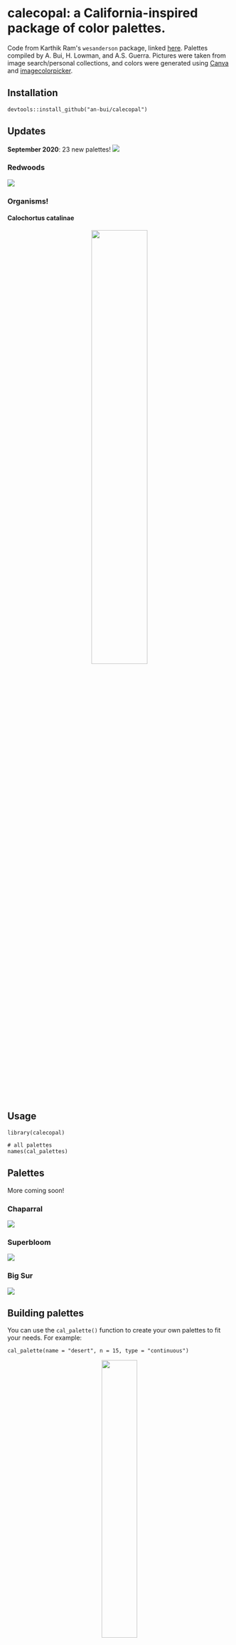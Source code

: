 # calecopal: a California-inspired package of color palettes.

Code from Karthik Ram's `wesanderson` package, linked [here](https://github.com/karthik/wesanderson). Palettes compiled by A. Bui, H. Lowman, and A.S. Guerra. Pictures were taken from image search/personal collections, and colors were generated using [Canva](https://www.canva.com/colors/color-palette-generator/) and [imagecolorpicker](https://imagecolorpicker.com/).

## Installation

```
devtools::install_github("an-bui/calecopal")
```

## Updates
**September 2020**: 23 new palettes!
![ ](/figures/all-palettes-2020-09.png)

### Redwoods

![ ](/figures/redwood_pic.png)

### Organisms!

#### Calochortus catalinae

<p align="center">
  <img src="/figures/calochortus_pic.png" height="50%">
</p>

## Usage

```
library(calecopal)

# all palettes
names(cal_palettes)
```

## Palettes
More coming soon!

### Chaparral

![ ](/figures/chaparral_pal.png)

### Superbloom

![ ](/figures/superbloom_pal.png)

### Big Sur

![ ](/figures/bigsur_pal.png)

## Building palettes

You can use the `cal_palette()` function to create your own palettes to fit your needs. For example:

```
cal_palette(name = "desert", n = 15, type = "continuous")
```

<p align="center">
  <img src="/figures/desert_pal.jpeg" height="40%">
</p>

```
cal_palette("sierra1", n = 50, type = "continuous")
```

<p align="center">
  <img src="/figures/sierra1_pal.jpeg" height="40%">
</p>

## Example plots

```
library(tidyverse)

ggplot(chickwts %>%
           group_by(feed) %>%
           summarize(av = mean(weight),
                     total = length(weight)) %>%
           filter(feed != "casein"),
         aes(x = feed, y = av, fill = feed)) +
    geom_col() +
    scale_fill_manual(values = cal_palette("sierra1")) +
    theme_bw()
```

<p align="center">
  <img src="/figures/sierra1_example.jpeg">
</p>

```
ggplot(chickwts, aes(x = feed, y = weight, color = feed)) +
    geom_jitter(aes(color = feed), alpha = 0.8, width = 0.3, size = 2) +
    geom_boxplot(alpha = 0.2) +
    scale_color_manual(values = cal_palette("kelp1")) +
    theme_bw()
```

<p align="center">
  <img src="/figures/kelp1_plot.jpeg">
</p>

## As seen in

### `superbloom3`: Miles et al. Ecosphere 2022.

Miles et al. _Ecosphere_ 2022. "Effects of urbanization on specialist insect communities of milkweed are mediated by spatial and temporal variation." [https://doi.org/10.1002/ecs2.4222](https://doi.org/10.1002/ecs2.4222).

<p align="center">
  <img src="/figures/miles-ecosphere.jpeg", height = "10%">
</p>

### `kelp1`: Miller-ter Kuile et al. _Ecology_ 2022. 

"Predator–prey interactions of terrestrial invertebrates are determined by predator body size and species identity." [https://doi.org/10.1002/ecy.3634](https://doi.org/10.1002/ecy.3634).

<p align="center">
  <img src="/figures/miller-ter-kuile-ecology.jpeg", height = "10%">
</p>

### `chaparral1`: Orr et al. _Rangeland Ecology and Management_ 2022.

Orr et al. _Rangeland Ecology and Management_ 2022. "Grazing Intensity Effects on Fire Ignition Risk and Spread in Sagebrush Steppe." [https://doi.org/10.1016/j.rama.2022.08.004](https://doi.org/10.1016/j.rama.2022.08.004).

<p align="center">
  <img src="/figures/orr-rem.jpg", height = "10%">
</p>

### `superbloom1`: Apigo and Oono. _Ecosphere_ 2022.

Apigo and Oono. _Ecosphere_ 2022. "Plant abundance, but not plant evolutionary history, shapes patterns of host specificity in foliar fungal endophytes." [https://doi.org/10.1002/ecs2.3879](https://doi.org/10.1002/ecs2.3879).

<p align="center">
  <img src="/figures/apigo-ecosphere.jpeg", height = "10%">
</p>


